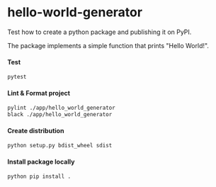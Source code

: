 # hello-world-generator
Test how to create a python package and publishing it on PyPI.

The package implements a simple function that prints "Hello World!".

#### Test
```bash
pytest
```

#### Lint & Format project
```bash
pylint ./app/hello_world_generator
black ./app/hello_world_generator
```

#### Create distribution
```bash
python setup.py bdist_wheel sdist
```

#### Install package locally
```bash
python pip install .
```